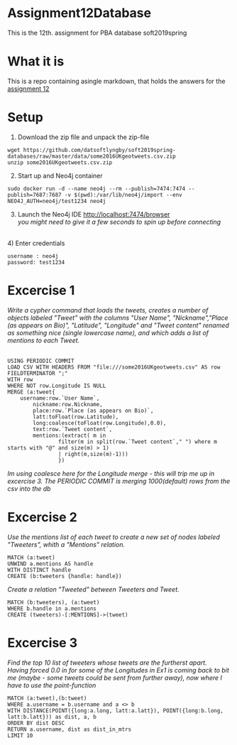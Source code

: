 # Assignment12Database
This is the 12th. assignment for PBA database soft2019spring

# What it is 
This is a repo containing asingle markdown, that holds the answers for the [assignment 12](https://github.com/datsoftlyngby/soft2019spring-databases/blob/master/assignments/assignment12.md) <br>

# Setup
1) Download the zip file and unpack the zip-file
```
wget https://github.com/datsoftlyngby/soft2019spring-databases/raw/master/data/some2016UKgeotweets.csv.zip
unzip some2016UKgeotweets.csv.zip
```
2) Start up and Neo4j container
```
sudo docker run -d --name neo4j --rm --publish=7474:7474 --publish=7687:7687 -v $(pwd):/var/lib/neo4j/import --env NEO4J_AUTH=neo4j/test1234 neo4j
```
3) Launch the Neo4j IDE [http://localhost:7474/browser](http://localhost:7474/browser) <br>
*you might need to give it a few seconds to spin up before connecting*<br>
<br>
4) Enter credentials<br>

```
username : neo4j
password: test1234
```

# Excercise 1

*Write a cypher command that loads the tweets, creates a number of objects labeled "Tweet" with the columns "User Name", "Nickname","Place (as appears on Bio)", "Latitude", "Longitude" and "Tweet content" renamed as something nice (single lowercase name), and which adds a list of mentions to each Tweet.* <br>
<br>
```
USING PERIODIC COMMIT
LOAD CSV WITH HEADERS FROM "file:///some2016UKgeotweets.csv" AS row  FIELDTERMINATOR ";"
WITH row
WHERE NOT row.Longitude IS NULL
MERGE (a:tweet{
	username:row.`User Name`,
    	nickname:row.Nickname,
    	place:row.`Place (as appears on Bio)`,
    	latt:toFloat(row.Latitude),
    	long:coalesce(toFloat(row.Longitude),0.0),
    	text:row.`Tweet content`,
    	mentions:(extract( m in 
                filter(m in split(row.`Tweet content`," ") where m starts with "@" and size(m) > 1) 
                | right(m,size(m)-1)))
                })
```
*Im using coalesce here for the Longitude merge - this will trip me up in excercise 3. The PERIODIC COMMIT is  merging 1000(default) rows from the csv into the db*

# Excercise 2

*Use the mentions list of each tweet to create a new set of nodes labeled "Tweeters", whith a "Mentions" relation.*
```
MATCH (a:tweet) 
UNWIND a.mentions AS handle
WITH DISTINCT handle
CREATE (b:tweeters {handle: handle})
```

*Create a relation "Tweeted" between Tweeters and Tweet.*
```
MATCH (b:tweeters), (a:tweet)
WHERE b.handle in a.mentions 
CREATE (tweeters)-[:MENTIONS]->(tweet)
```

# Excercise 3
*Find the top 10 list of tweeters whose tweets are the furtherst apart.*<br>
*Having forced 0.0 in for some of the Longitudes in Ex1 is coming back to bit me (maybe - some tweets could be sent from further away), now where I have to use the point-function*
```
MATCH (a:tweet),(b:tweet)
WHERE a.username = b.username and a <> b
WITH DISTANCE(POINT({long:a.long, latt:a.latt}), POINT({long:b.long, latt:b.latt})) as dist, a, b
ORDER BY dist DESC
RETURN a.username, dist as dist_in_mtrs
LIMIT 10
```
